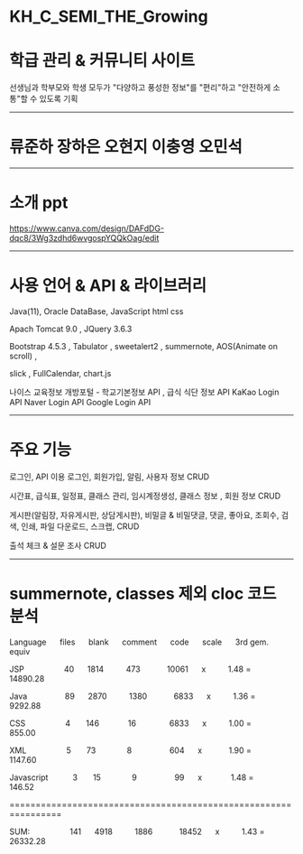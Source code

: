 # KH_C_SEMI_THE_Growing

학급 관리 & 커뮤니티 사이트
================================================================
선생님과 학부모와 학생 모두가
"다양하고 풍성한 정보"를
"편리"하고
"안전하게 소통"할 수 있도록 기획

--------------------------------------------------------------------------------------------


류준하 장하은 오현지 이충영 오민석
================================================================

--------------------------------------------------------------------------------------------

소개 ppt
================================================================
https://www.canva.com/design/DAFdDG-dqc8/3Wg3zdhd6wvgospYQQkOag/edit

--------------------------------------------------------------------------------------------

사용 언어 & API & 라이브러리
================================================================
Java(11), Oracle DataBase, JavaScript html css

Apach Tomcat 9.0 , JQuery 3.6.3

Bootstrap 4.5.3 , Tabulator , sweetalert2 , summernote, AOS(Animate on scroll) ,

slick , FullCalendar, chart.js

나이스 교육정보 개방포털 - 학교기본정보 API , 급식 식단 정보 API
KaKao Login API
Naver Login API
Google Login API

--------------------------------------------------------------------------------------------

주요 기능
================================================================
로그인, API 이용 로그인, 회원가입, 알림, 사용자 정보 CRUD

시간표, 급식표, 일정표, 클래스 관리, 임시계정생성, 클래스 정보 , 회원 정보 CRUD

게시판(알림장, 자유게시판, 상담게시판), 
비밀글 & 비밀댓글, 댓글, 좋아요, 조회수, 검색, 인쇄, 파일 다운로드, 스크랩, CRUD

출석 체크 & 설문 조사 CRUD

--------------------------------------------------------------------------------------------

summernote, classes 제외 cloc 코드 분석
================================================================

Language &nbsp;&nbsp;&nbsp;&nbsp; files &nbsp;&nbsp;&nbsp;&nbsp; blank &nbsp;&nbsp;&nbsp;&nbsp; comment &nbsp;&nbsp;&nbsp;&nbsp; code &nbsp;&nbsp;&nbsp;&nbsp; scale   &nbsp;&nbsp;&nbsp;&nbsp; 3rd gem. &nbsp;&nbsp;&nbsp;&nbsp; equiv

JSP &nbsp;&nbsp;&nbsp;&nbsp;&nbsp;&nbsp;&nbsp;&nbsp;&nbsp;&nbsp;&nbsp;&nbsp;&nbsp;&nbsp;&nbsp;&nbsp; 40 &nbsp;&nbsp;&nbsp;&nbsp; 1814 &nbsp;&nbsp;&nbsp;&nbsp;&nbsp;&nbsp;&nbsp;&nbsp; 473 &nbsp;&nbsp;&nbsp;&nbsp;&nbsp;&nbsp;&nbsp;&nbsp;&nbsp;&nbsp; 10061 &nbsp;&nbsp;&nbsp;&nbsp; x &nbsp;&nbsp;&nbsp;&nbsp;&nbsp;&nbsp;&nbsp;&nbsp; 1.48 = &nbsp;&nbsp;&nbsp;&nbsp;&nbsp;&nbsp;&nbsp;&nbsp; 14890.28

Java &nbsp;&nbsp;&nbsp;&nbsp;&nbsp;&nbsp;&nbsp;&nbsp;&nbsp;&nbsp;&nbsp;&nbsp;&nbsp;&nbsp;&nbsp; 89 &nbsp;&nbsp;&nbsp;&nbsp; 2870 &nbsp;&nbsp;&nbsp;&nbsp;&nbsp;&nbsp;&nbsp;&nbsp; 1380 &nbsp;&nbsp;&nbsp;&nbsp;&nbsp;&nbsp;&nbsp;&nbsp;&nbsp;&nbsp; 6833 &nbsp;&nbsp;&nbsp;&nbsp; x &nbsp;&nbsp;&nbsp;&nbsp;&nbsp;&nbsp;&nbsp;&nbsp; 1.36 = &nbsp;&nbsp;&nbsp;&nbsp;&nbsp;&nbsp;&nbsp;&nbsp; 9292.88

CSS &nbsp;&nbsp;&nbsp;&nbsp;&nbsp;&nbsp;&nbsp;&nbsp;&nbsp;&nbsp;&nbsp;&nbsp;&nbsp;&nbsp;&nbsp;&nbsp; 4 &nbsp;&nbsp;&nbsp;&nbsp;&nbsp; 146 &nbsp;&nbsp;&nbsp;&nbsp;&nbsp;&nbsp;&nbsp;&nbsp;&nbsp;&nbsp;&nbsp; 16 &nbsp;&nbsp;&nbsp;&nbsp;&nbsp;&nbsp;&nbsp;&nbsp;&nbsp;&nbsp;&nbsp;&nbsp;&nbsp; 6833 &nbsp;&nbsp;&nbsp;&nbsp; x &nbsp;&nbsp;&nbsp;&nbsp;&nbsp;&nbsp;&nbsp;&nbsp; 1.00 = &nbsp;&nbsp;&nbsp;&nbsp;&nbsp;&nbsp;&nbsp;&nbsp; 855.00

XML &nbsp;&nbsp;&nbsp;&nbsp;&nbsp;&nbsp;&nbsp;&nbsp;&nbsp;&nbsp;&nbsp;&nbsp;&nbsp;&nbsp;&nbsp;&nbsp; 5 &nbsp;&nbsp;&nbsp;&nbsp;&nbsp; 73 &nbsp;&nbsp;&nbsp;&nbsp;&nbsp;&nbsp;&nbsp;&nbsp;&nbsp;&nbsp;&nbsp;&nbsp; 8 &nbsp;&nbsp;&nbsp;&nbsp;&nbsp;&nbsp;&nbsp;&nbsp;&nbsp;&nbsp;&nbsp;&nbsp;&nbsp;&nbsp;&nbsp; 604 &nbsp;&nbsp;&nbsp;&nbsp; x &nbsp;&nbsp;&nbsp;&nbsp;&nbsp;&nbsp;&nbsp;&nbsp;&nbsp;&nbsp; 1.90 = &nbsp;&nbsp;&nbsp;&nbsp;&nbsp;&nbsp;&nbsp;&nbsp; 1147.60

Javascript &nbsp;&nbsp;&nbsp;&nbsp;&nbsp;&nbsp;&nbsp;&nbsp;&nbsp; 3 &nbsp;&nbsp;&nbsp;&nbsp;&nbsp; 15 &nbsp;&nbsp;&nbsp;&nbsp;&nbsp;&nbsp;&nbsp;&nbsp;&nbsp;&nbsp;&nbsp;&nbsp; 9 &nbsp;&nbsp;&nbsp;&nbsp;&nbsp;&nbsp;&nbsp;&nbsp;&nbsp;&nbsp;&nbsp;&nbsp;&nbsp;&nbsp;&nbsp; 99 &nbsp;&nbsp;&nbsp;&nbsp; x &nbsp;&nbsp;&nbsp;&nbsp;&nbsp;&nbsp;&nbsp;&nbsp;&nbsp;&nbsp;&nbsp; 1.48 = &nbsp;&nbsp;&nbsp;&nbsp;&nbsp;&nbsp;&nbsp;&nbsp; 146.52

================================================================

SUM: &nbsp;&nbsp;&nbsp;&nbsp;&nbsp;&nbsp;&nbsp;&nbsp;&nbsp;&nbsp;&nbsp;&nbsp;&nbsp;&nbsp;&nbsp;&nbsp; 141 &nbsp;&nbsp;&nbsp;&nbsp; 4918 &nbsp;&nbsp;&nbsp;&nbsp;&nbsp;&nbsp;&nbsp;&nbsp; 1886 &nbsp;&nbsp;&nbsp;&nbsp;&nbsp;&nbsp;&nbsp;&nbsp;&nbsp;&nbsp; 18452 &nbsp;&nbsp;&nbsp;&nbsp; x &nbsp;&nbsp;&nbsp;&nbsp;&nbsp;&nbsp;&nbsp;&nbsp; 1.43 = &nbsp;&nbsp;&nbsp;&nbsp;&nbsp;&nbsp;&nbsp;&nbsp; 26332.28
